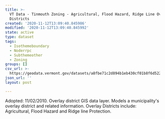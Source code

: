 ```yaml
---
title: >-
  VT Data - Tinmouth Zoning - Agricultural, Flood Hazard, Ridge Line Overlay
  Districts
created: '2020-11-12T13:09:40.845986'
modified: '2020-11-12T13:09:40.845992'
state: active
type: dataset
tags:
  - Isothemeboundary
  - Noderrpc
  - Subthemeother
  - Zoning
groups: []
csv_url: >-
  https://geodata.vermont.gov/datasets/a8fbe71c2d894b1eb430cf01b8f6d522_0.csv?outSR=%7B%22latestWkid%22%3A3857%2C%22wkid%22%3A102100%7D
json_url: ''
layout: post

---
```

Adopted: 11/02/2010. Overlay district GIS data layer. Models a municipality's overlay district and related information. Overlay Districts include: Agricultural, Flood Hazard and Ridge line Protection.
